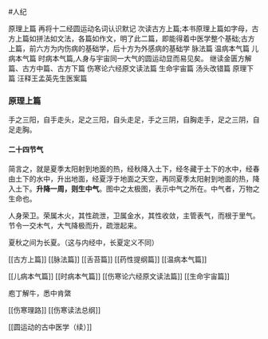 #人纪

原理上篇
再将十二经圆运动名词认识默记
次读古方上篇;本书原理上篇如字母，古方上篇如拼法如文法，各篇如作文，明了此二篇，即能得着中医学整个基础;古方上篇，前六方为内伤病的基础学，后十方为外感病的基础学
脉法篇
温病本气篇
儿病本气篇
时病本气篇,人身与宇宙同一大气的圆运动显而易见矣。
继读金匮方解篇、古方中篇、古方下篇
伤寒论六经原文读法篇
生命宇宙篇
汤头改错篇
原理下篇
汪释王孟英先生医案篇





### 原理上篇
手之三阳，自手走头，足之三阳，自头走足，手之三阴，自胸走手，足之三阴，自足走胸。


#### 二十四节气
简言之，就是夏季太阳射到地面的热，经秋降入土下，经冬藏于土下的水中，经春由土下的水中，升出地面，经夏浮于地面之天空，再同夏季太阳射到地面的热，降入土下。**升降一周，则生中气**。图中之太极图，表示中气之所在。中气者，万物之生命也。

人身荣卫。荣属木火，其性疏泄，卫属金水，其性收敛，主管表气，而根于里气。节令一交木气，大气降极而升，疏泄起来。

夏秋之间为长夏。（这与内经中，长夏定义不同）


[[古方上篇]]
[[脉法篇]]
[[舌苔篇]]
[[药性提纲篇]]
[[温病本气篇]]

[[儿病本气篇]]
[[时病本气篇]]
[[伤寒论六经原文读法篇]]
[[生命宇宙篇]]



庖丁解牛，悉中肯綮



[[伤寒理路]]
[[伤寒读法总纲]]

[[圆运动的古中医学（续）]]
